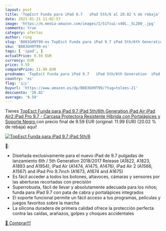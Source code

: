 ```yaml
---
layout: post
title: 'TopEsct Funda para iPad 9.7   iPad 5th/6 al 20.02 % de rebaja'
date: 2021-01-21 11:02:57
image: 'https://m.media-amazon.com/images/I/51fsui-v40L._SL200_.jpg'
comments: true
category: ofertas
author: ring
slug: 'B083GH9T99-es TopEsct Funda para iPad 9.7 iPad 5th/6th Generation iPad...'
sku: 'B083GH9T99-es'
tags: [ 'ipad', ]
actualPrice: 9.59 EUR
currency: EUR
price: 9.59
comparePrice: 11.99 EUR
prodname: 'TopEsct Funda para iPad 9.7   iPad 5th/6th Generation  iPad Air iPad Air2  iPad Pro 9.7 - Carcasa Protectora Resistente Híbrida con Portalápices y Soporte  Negro '
country: 'es'
flag: '🇪🇸'
buyurl: 'https://www.amazon.es/dp/B083GH9T99/?tag=tolees-21'
descuento: '20.02'
average: '9.59'
---
```


Tienes [TopEsct Funda para iPad 9.7   iPad 5th/6th Generation  iPad Air iPad Air2  iPad Pro 9.7 - Carcasa Protectora Resistente Híbrida con Portalápices y Soporte  Negro ](https://www.amazon.es/dp/B083GH9T99/?tag=tolees-21) con precio final de  9.59 EUR (original: 11.99 EUR) (20.02 %  de rebaja) aqui!

[![TopEsct Funda para iPad 9.7   iPad 5th/6](https://m.media-amazon.com/images/I/51fsui-v40L._SL200_.jpg)](https://www.amazon.es/dp/B083GH9T99/?tag=tolees-21)

🔎:

- Diseñada exclusivamente para el nuevo iPad de 9.7 pulgadas de lanzamiento 6th / 5th Generation 2018/2017 Release (A1822, A1823, A1893 and A1954), iPad Air (A1474, A1475, A1476), iPad Air 2 (A1566, A1567) and iPad Pro 9.7inch (A1673, A1674 and A1675)
- Es fácil acceder a todos los botones, altavoces, cámaras y sensores por las aberturas recortadas con precisión
- Superrobusta, fácil de llevar y absolutamente adecuada para los niños; funda para iPad 9.7 con pata de cabra y portalápices integrados
- El soporte funcional permite un fácil acceso a tus programas, películas y juegos favoritos sobre la marcha
- La silicona duradera de primera calidad ofrece la protección perfecta contra las caídas, arañazos, golpes y choques accidentales

[🛒 Comprar!!!](https://www.amazon.es/dp/B083GH9T99/?tag=tolees-21)
